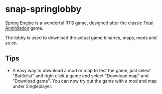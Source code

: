 # snap-springlobby

[Spring Engine](https://springrts.com) is a wonderful RTS game, designed
after the classic [Total Annihilation](https://en.wikipedia.org/wiki/Total_Annihilation)
game.

The lobby is used to download the actual game binaries, maps, mods and so on.

## Tips

* A easy way to download a mod or map to test the game, just select "Battlelist" and right click a game and select "Download map" and "Download game". You can now try out the game with a mod and map under Singleplayer.
